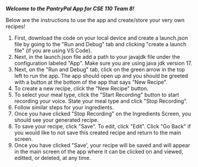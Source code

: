***Welcome to the PantryPal App for CSE 110 Team 8!***

Below are the instructions to use the app and create/store your very own recipes!

1) First, download the code on your local device and create a launch.json file by going to the "Run and Debug" tab and clicking "create a launch file" (if you are using VS Code).
2) Next, in the launch.json file add a path to your javajdk file under the configuration labeled "App". Make sure you are using java jdk version 17.
3) Next, on the "Run and Debug" tab, click on the green arrow in the top left to run the app. The app should open up and you should be greeted with a button at the bottom of the app that says "New Recipe".
4) To create a new recipe, click the "New Recipe" button. 
5) To select your meal type, click the "Start Recording" button to start recording your voice. State your meal type and click "Stop Recording".
6) Follow similar steps for your ingredients.
7) Once you have clicked "Stop Recording" on the Ingredients Screen, you should see your generated recipe. 
8) To save your recipe, click "Save". To edit, click "Edit". Click "Go Back" if you would like to not save this created recipe and return to the main screen.
9) Once you have clicked "Save', your recipe will be saved and will appear in the main screen of the app where it can be clicked on and viewed, editted, or deleted, at any time.
